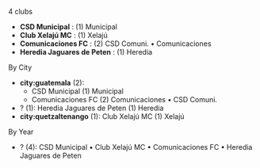 4 clubs

- **CSD Municipal** : (1) Municipal
- **Club Xelajú MC** : (1) Xelajú
- **Comunicaciones FC** : (2) CSD Comuni. • Comunicaciones
- **Heredia Jaguares de Peten** : (1) Heredia




By City

- **city:guatemala** (2): 
  - CSD Municipal  (1) Municipal
  - Comunicaciones FC  (2) Comunicaciones • CSD Comuni.
- ? (1): Heredia Jaguares de Peten  (1) Heredia
- **city:quetzaltenango** (1): Club Xelajú MC  (1) Xelajú




By Year

- ? (4):   CSD Municipal • Club Xelajú MC • Comunicaciones FC • Heredia Jaguares de Peten




